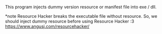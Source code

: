 This program injects dummy version resource or manifest file into exe / dll.

*note Resource Hacker breaks the executable file without resource. So, we should inject dummy resource before using Resource Hacker :3
https://www.angusj.com/resourcehacker/

